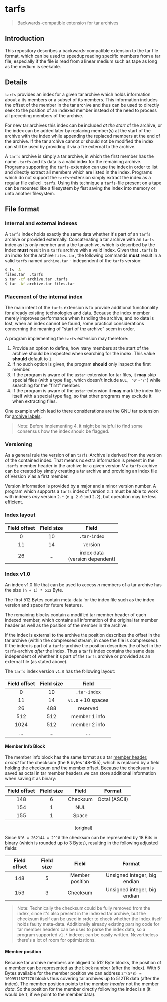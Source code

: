 # tarfs
> Backwards-compatible extension for tar archives

## Introduction
This repository describes a backwards-compatible extension to the tar file format,
which can be used to speedup reading specific members from a tar file,
especially if the file is read from a linear medium such as tape as
long as the medium is seekable.

## Details
``tarfs`` provides an index for a given tar archive which holds information
about a its members or a subset of its members.
This information includes the offset of the member in the tar archive and
thus can be used to directly seek to the position of an indexed member
instead of the need to process all preceding members of the archive.

For new tar archives this index can be included *at the start*
of the archive, or the index can be added later by replacing member(s) at the
start of the archive with the index while appending the replaced members
at the end of the archive.
If the tar archive cannot or should not be modified the index can still
be used by providing it via a file external to the archive.

A ``tarfs`` archive is simply a tar archive,
in which the first member has the name ``.tarfs`` and its data is a valid
index for the remaining archive.
Programs supporting the ``tarfs``-extension can use the index in order
to list and directly extract all members which are listed in the index.
Programs which do not support the ``tarfs``-extension simply extract the
index as a regular file called ``.tarfs``.
Using this technique a ``tarfs``-file present on a tape can be mounted like a
filesystem by first saving the index into memory or unto another filesystem.

## File format

### Internal and external indexes
A ``tarfs`` index holds exactly the same data whether it's part of an
``tarfs`` archive or provided externally.
Concatenating a tar archive with an ``tarfs`` index as its only member
and a the tar archive, which is described by the index **must** result
in a ``tarfs`` archive with a valid index.
Given that ``.tarfs`` is an index for the archive ``files.tar``,
the following commands **must** result in a valid ``tarfs`` named ``archive.tar`` - independent of the ``tarfs`` version:

```bash
$ ls -A
files.tar  .tarfs
$ tar -cf archive.tar .tarfs
$ tar -Af archive.tar files.tar
```

### Placement of the internal index
The main intent of the ``tarfs`` extension is to provide additional
functionality for already existing technologies and data.
Because the index member merely improves performance when handling the archive,
and no data is lost, when an index cannot be found,
some practical considerations concerning the meaning of "start of the archive"
seem in order.

A program implementing the ``tarfs`` extension may therefore:
 1. Provide an option to define, how many members at the start of the
    archive should be inspected when searching for the index.
    This value **should** default to ``1``.
 2. If no such option is given, the program **should** only inspect the
    first member.
 3. If the program is aware of the ``ustar``-extension for tar files,
    it **may** skip special files (with a type flag, which doesn't include
    ``NUL, '0'-'7'``) while searching for the "first" member.
 4. If the program is aware of the ``ustar``-extension it **may** mark
    the index file itself with a special type flag, so that other programs
    may exclude it when extracting files.

One example which lead to there considerations are the GNU tar extension
for [archive labels](https://www.gnu.org/software/tar/manual/html_node/label.html#label).

> Note: Before implementing 4. it might be helpful to find some consensus
> how the index should be flagged.

### Versioning
As a general rule the version of an ``tarfs``-Archive is derived from
the version of the contained index.
That means no extra information is present in the ``.tarfs`` member header
in the archive for a given version *V* a ``tarfs`` archive can
be created by simply creating a tar archive and providing an index file of Version *V* as a first member.

Version information is provided by a major and a minor version number.
A program which supports a ``tarfs`` index of version ``2.1`` must
be able to work with indexes *any* version ``2.*`` (e.g. ``2.0`` and ``2.2``),
but operation may be less efficient.

### Index layout

<div align="center">

| Field offset | Field size | Field                               |
|:------------:|:----------:|:-----------------------------------:|
| 0            |   10       | ``.tar-index``                      |
| 11           |   14       | version                             |
| 26           | ...        | index data<br/> (version dependent) |
</div>

### Index v1.0
An index v1.0 file that can be used to access *n* members of a tar
archive has the size ``(n + 1) * 512`` Byte.

The first 512 Bytes contain meta-data for the index file such as the
index version and space for future features.

The remaining blocks contain a modified tar member header
of each indexed member, which contains all information of the original
tar member header as well as the position of the member in the archive.

If the index is external to the archive the position describes the offset
in the tar archive (within the compressed stream, in case the file is compressed).
If the index is part of a ``tarfs``-archive the position describes the offset
in the ``tarfs``-archive *after* the index.
Thus a ``tarfs`` index contains the same data independent of whether it's
part of the ``tarfs`` archive or provided as an external file (as stated above).

The ``tarfs`` index version ``v1.0`` has the following layout:
<div align="center">

| Field offset | Field size | Field                |
|:------------:|:----------:|:--------------------:|
| 0            |   10       | ``.tar-index``       |
| 11           |   14       | ``v1.0`` + 10 spaces |
| 26           |   488      | reserved             |
| 512          |   512      | member 1 info        |
| 1024         |   512      | member 2 info        |
| ...          | ...        | ...                  |
</div>

#### Member Info Block
The member info block has the same format as a tar
[member header](https://en.wikipedia.org/wiki/Tar_(computing)#Header),
*except* for the checksum (the 8 bytes 148-155),
which is replaced by a field holding the checksum *and* the member offset.
Because the checksum is saved as octal in tar member headers we can store
additional information when saving it as binary:

<div align="center">

| Field offset | Field size | Field      | Format        |
|:------------:|:----------:|:----------:|:-------------:|
| 148          |     6      | Checksum   | Octal (ASCII) |
| 154          |     1      | NUL        |               | 
| 155          |     1      | Space      |               |

(original)
</div>

Since ``8^6 = 262144 = 2^18`` the checksum can be represented by 18 Bits
in binary (which is rounded up to 3 Bytes), resulting in the following
adjusted fields:

<div align="center">

| Field offset | Field size | Field            | Format                       |
|:------------:|:----------:|:----------------:|:----------------------------:|
| 148          |     5      | Member position  | Unsigned integer, big endian |
| 153          |     3      | Checksum         | Unsigned integer, big endian |

</div>

> Note: Technically the checksum could be fully removed from the index,
> since it's also present in the indexed tar archive,
> but the checksum itself can be used in order to check whether the index
> itself holds faulty meta-data.
> Additionally already existing parsing code for tar member headers can
> be used to parse the index data, so a program supported ``v1.*`` indexes
> can be easily written.
> Nevertheless there's a lot of room for optimizations.

#### Member position
Because tar archive members are aligned to 512 Byte blocks,
the position of a member can be represented as the block number
(after the index).
With 5 Bytes available for the member position we can address
``2^(5*8) = 1099511627776`` blocks thus covering tar archives up to 512TB
data (after the index).
The member position points to the member *header* not the member *data*.
So the position for the member directly following the index is ``0``
(it would be ``1``, if we point to the member data).
